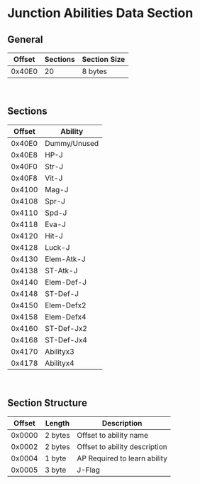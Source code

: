 # Junction Abilities Data Section
## General
| Offset        | Sections | Section Size |
| ------------- | ---------| -------------|
| 0x40E0        | 20       | 8 bytes      |
<br/>

## Sections
| Offset        | Ability       |
| ------------- | ------------- |
| 0x40E0        | Dummy/Unused  |
| 0x40E8        | HP-J          |
| 0x40F0        | Str-J         |
| 0x40F8        | Vit-J         |
| 0x4100        | Mag-J         |
| 0x4108        | Spr-J         |
| 0x4110        | Spd-J         |
| 0x4118        | Eva-J         |
| 0x4120        | Hit-J         |
| 0x4128        | Luck-J        |
| 0x4130        | Elem-Atk-J    |
| 0x4138        | ST-Atk-J      |
| 0x4140        | Elem-Def-J    |
| 0x4148        | ST-Def-J      |
| 0x4150        | Elem-Defx2    |
| 0x4158        | Elem-Defx4    |
| 0x4160        | ST-Def-Jx2    |
| 0x4168        | ST-Def-Jx4    |
| 0x4170        | Abilityx3     |
| 0x4178        | Abilityx4     |
<br/>

## Section Structure
| Offset        | Length        | Description                         |
| ------------- | ------------- | ----------------------------------- |
| 0x0000        | 2 bytes       | Offset to ability name              |
| 0x0002        | 2 bytes       | Offset to ability description       |
| 0x0004        | 1 byte        | AP Required to learn ability        |
| 0x0005        | 3 byte        | J-Flag                              |